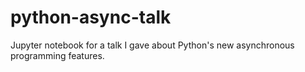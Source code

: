 # python-async-talk

Jupyter notebook for a talk I gave about Python's new asynchronous
programming features.
